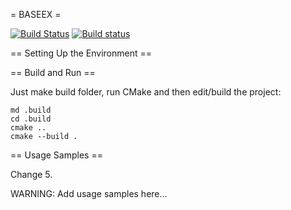 = BASEEX = 

[![Build Status](https://travis-ci.org/zhenyatnk/baseex.svg?branch=master)](https://travis-ci.org/zhenyatnk/baseex) [![Build status](https://ci.appveyor.com/api/projects/status/7y6pb3gk79bty1wl/branch/master?svg=true)](https://ci.appveyor.com/project/zhenyatnk/baseex/branch/master)

== Setting Up the Environment ==

== Build and Run ==

Just make build folder, run CMake and then edit/build the project:

```
md .build
cd .build
cmake ..
cmake --build .
```
== Usage Samples ==

Change 5.

WARNING: Add usage samples here...

